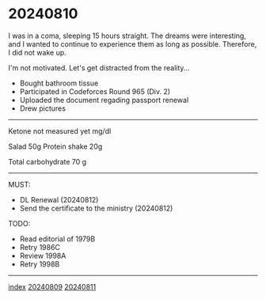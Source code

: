<head><meta name="viewport" content="width=device-width, initial-scale=1.0, user-scalable=yes" /><meta charset="UTF-8"></head>

# 20240810

I was in a coma, sleeping 15 hours straight. The dreams were interesting, and I wanted to continue to experience them as long as possible. Therefore, I did not wake up.

I\'m not motivated. Let\'s get distracted from the reality...

- Bought bathroom tissue
- Participated in Codeforces Round 965 (Div. 2)
- Uploaded the document regading passport renewal
- Drew pictures

---

Ketone not measured yet mg/dl

Salad 50g
Protein shake 20g

Total carbohydrate 70 g

---

MUST:

- DL Renewal (20240812)
- Send the certificate to the ministry (20240812)

TODO:

- Read editorial of 1979B
- Retry 1986C
- Review 1998A
- Retry 1998B

---

[index](../../index.html)
[20240809](20240809.html)
[20240811](20240811.html)
